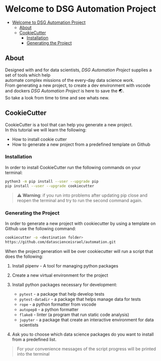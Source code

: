 # Welcome to DSG Automation Project

- [Welcome to DSG Automation Project](#welcome-to-dsg-automation-project)
  - [About](#about)
  - [CookieCutter](#cookiecutter)
    - [Installation](#installation)
    - [Generating the Project](#generating-the-project)
  
## About

Designed with and for data scientists, *DSG Automation Project* supplies a set
of tools which help  
automate complex missions of the every-day data science work.  
From generating a new project, to create a dev environment with vscode and
dockers *DSG Automation Project* is here to save the :earth_asia:.  
So take a look from time to time and see whats new.

## CookieCutter

CookieCutter is a tool that can help you generate a new project.  
In this tutorial we will learn the following:

- How to install cookie cutter
- How to generate a new project from a predefined template on Github

### Installation

In order to install CookieCutter run the following commands on your terminal:

```bash
python3 -m pip install --user --upgrade pip
pip install --user --upgrade cookiecutter
```

> :warning: **Warning**: if you run into problems after updating pip close and
reopen the terminal and try to run the second command again.

### Generating the Project

In order to generate a new project with cookiecutter by using a template on
Github use the following command:

```bash
cookiecutter -o <destination folder>
https://github.com/datascienceisrael/automation.git
```

When the project generation will be over cookiecutter will run a script that
does the following:

1. Install pipenv - A tool for managing python packages
2. Create a new virtual environment for the project
3. Install python packages necessary for development:  
   - `pytest` - a package that help develop tests
   - `pytest-datadir` - a package that helps manage data for tests
   - `rope` - a python formatter from vscode
   - `autopep8` - a python formatter
   - `flake8` - linter (a program that run static code analysis)
   - `jupyter` - a package that create an interactive environment for data
   scientists

4. Ask you to choose which data science packages do you want to install from a
predefined list.

>For your convenience messages of the script progress will be printed into the
terminal
